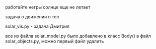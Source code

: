 работайте негры солнце еще не летает

задача о движении n тел

solar_vis.py - задача Дмитрия

все из файла solar_model.py было добавлено в класс Body() в файл solar_objects.py, можно первый файл удалить
